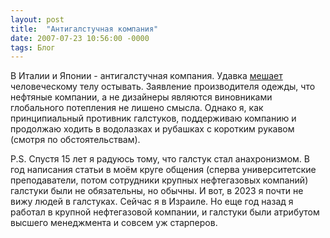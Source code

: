 ```yaml
---
layout: post
title:  "Антигалстучная компания"
date: 2007-07-23 10:56:00 -0000
tags: Блог
---
```


В Италии и Японии - антигалстучная компания. Удавка <a href="http://www.membrana.ru/articles/global/2007/07/20/184900.html">мешает</a> человеческому телу остывать. Заявление производителя одежды, что нефтяные компании, а не дизайнеры являются виновниками глобального потепления не лишено смысла. Однако я, как принципиальный противник галстуков, поддерживаю компанию и продолжаю ходить в водолазках и рубашках с коротким рукавом (смотря по обстоятельствам).

P.S. Спустя 15 лет я радуюсь тому, что галстук стал анахронизмом. В год написания статьи в моём круге общения (сперва университетские преподаватели, потом сотрудники крупных нефтегазовых компаний) галстуки были не обязательны, но обычны. И вот, в 2023 я почти не вижу людей в галстуках. Сейчас я в Израиле. Но еще год назад я работал в крупной нефтегазовой компании, и галстуки были атрибутом высшего менеджмента и совсем уж старперов.